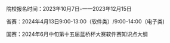 院校报名时间：2023年10月7日-一—2023年12月15日

省赛：2024年4月13日9:00-13:00（软件类）/9:00-14:00（电子类)

国赛：2024年6月中旬第十五届蓝桥杯大赛软件赛知识点大纲